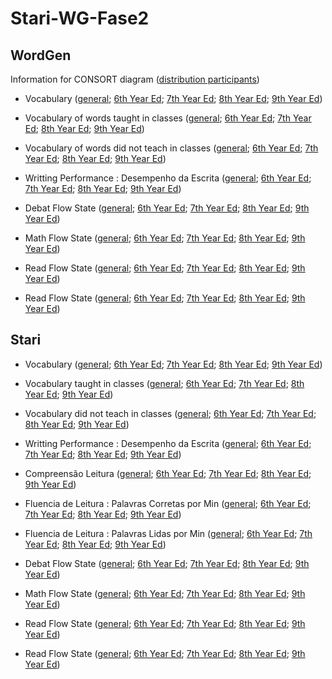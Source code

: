 # Stari-WG-Fase2

## WordGen

Information for CONSORT diagram ([distribution participants](results/wordgen-descriptive.md))

- Vocabulary ([general](results/aov-wordgen-vocab.md); [6th Year Ed](results/aov-wordgen-vocab-Serie-6-ano.md); [7th Year Ed](results/aov-wordgen-vocab-Serie-7-ano.md); [8th Year Ed](results/aov-wordgen-vocab-Serie-8-ano.md); [9th Year Ed](results/aov-wordgen-vocab-Serie-9-ano.md))
- Vocabulary of words taught in classes ([general](results/aov-wordgen-vocab.teach.md); [6th Year Ed](results/aov-wordgen-vocab.teach-Serie-6-ano.md); [7th Year Ed](results/aov-wordgen-vocab.teach-Serie-7-ano.md); [8th Year Ed](results/aov-wordgen-vocab.teach-Serie-8-ano.md); [9th Year Ed](results/aov-wordgen-vocab.teach-Serie-9-ano.md))
- Vocabulary of words did not teach in classes ([general](results/aov-wordgen-vocab.non.teach.md); [6th Year Ed](results/aov-wordgen-vocab.non.teach-Serie-6-ano.md); [7th Year Ed](results/aov-wordgen-vocab.non.teach-Serie-7-ano.md); [8th Year Ed](results/aov-wordgen-vocab.non.teach-Serie-8-ano.md); [9th Year Ed](results/aov-wordgen-vocab.non.teach-Serie-9-ano.md))



- Writting Performance : Desempenho da Escrita ([general](results/aov-wordgen-score.tde.md); [6th Year Ed](results/aov-wordgen-score.tde-Serie-6-ano.md); [7th Year Ed](results/aov-wordgen-score.tde-Serie-7-ano.md); [8th Year Ed](results/aov-wordgen-score.tde-Serie-8-ano.md); [9th Year Ed](results/aov-wordgen-score.tde-Serie-9-ano.md))


- Debat Flow State ([general](results/aov-wordgen-flow.debat.md); [6th Year Ed](results/aov-wordgen-flow.debat-Serie-6-ano.md); [7th Year Ed](results/aov-wordgen-flow.debat-Serie-7-ano.md); [8th Year Ed](results/aov-wordgen-flow.debat-Serie-8-ano.md); [9th Year Ed](results/aov-wordgen-flow.debat-Serie-9-ano.md))


- Math Flow State ([general](results/aov-wordgen-flow.math.md); [6th Year Ed](results/aov-wordgen-flow.math-Serie-6-ano.md); [7th Year Ed](results/aov-wordgen-flow.math-Serie-7-ano.md); [8th Year Ed](results/aov-wordgen-flow.math-Serie-8-ano.md); [9th Year Ed](results/aov-wordgen-flow.math-Serie-9-ano.md))


- Read Flow State ([general](results/aov-wordgen-flow.read.md); [6th Year Ed](results/aov-wordgen-flow.read-Serie-6-ano.md); [7th Year Ed](results/aov-wordgen-flow.read-Serie-7-ano.md); [8th Year Ed](results/aov-wordgen-flow.read-Serie-8-ano.md); [9th Year Ed](results/aov-wordgen-flow.read-Serie-9-ano.md))

- Read Flow State ([general](results/aov-wordgen-flow.text.md); [6th Year Ed](results/aov-wordgen-flow.text-Serie-6-ano.md); [7th Year Ed](results/aov-wordgen-flow.text-Serie-7-ano.md); [8th Year Ed](results/aov-wordgen-flow.text-Serie-8-ano.md); [9th Year Ed](results/aov-wordgen-flow.text-Serie-9-ano.md))


## Stari

- Vocabulary ([general](results/aov-stari-vocab.md); [6th Year Ed](results/aov-stari-vocab-Serie-6-ano.md); [7th Year Ed](results/aov-stari-vocab-Serie-7-ano.md); [8th Year Ed](results/aov-stari-vocab-Serie-8-ano.md); [9th Year Ed](results/aov-stari-vocab-Serie-9-ano.md))
- Vocabulary taught in classes ([general](results/aov-stari-vocab.teach.md); [6th Year Ed](results/aov-stari-vocab.teach-Serie-6-ano.md); [7th Year Ed](results/aov-stari-vocab.teach-Serie-7-ano.md); [8th Year Ed](results/aov-stari-vocab.teach-Serie-8-ano.md); [9th Year Ed](results/aov-stari-vocab.teach-Serie-9-ano.md))
- Vocabulary did not teach in classes ([general](results/aov-stari-vocab.non.teach.md); [6th Year Ed](results/aov-stari-vocab.non.teach-Serie-6-ano.md); [7th Year Ed](results/aov-stari-vocab.non.teach-Serie-7-ano.md); [8th Year Ed](results/aov-stari-vocab.non.teach-Serie-8-ano.md); [9th Year Ed](results/aov-stari-vocab.non.teach-Serie-9-ano.md))


- Writting Performance : Desempenho da Escrita ([general](results/aov-stari-score.tde.md); [6th Year Ed](results/aov-stari-score.tde-Serie-6-ano.md); [7th Year Ed](results/aov-stari-score.tde-Serie-7-ano.md); [8th Year Ed](results/aov-stari-score.tde-Serie-8-ano.md); [9th Year Ed](results/aov-stari-score.tde-Serie-9-ano.md))



- Compreensão Leitura ([general](results/aov-stari-leitura.compreensao.md); [6th Year Ed](results/aov-stari-leitura.compreensao-Serie-6-ano.md); [7th Year Ed](results/aov-stari-leitura.compreensao-Serie-7-ano.md); [8th Year Ed](results/aov-stari-leitura.compreensao-Serie-8-ano.md); [9th Year Ed](results/aov-stari-leitura.compreensao-Serie-9-ano.md))



- Fluencia de Leitura : Palavras Corretas por Min ([general](results/aov-stari-TFL.corretas.per.min.md); [6th Year Ed](results/aov-stari-TFL.corretas.per.min-Serie-6-ano.md); [7th Year Ed](results/aov-stari-TFL.corretas.per.min-Serie-7-ano.md); [8th Year Ed](results/aov-stari-TFL.corretas.per.min-Serie-8-ano.md); [9th Year Ed](results/aov-stari-TFL.corretas.per.min-Serie-9-ano.md))


- Fluencia de Leitura : Palavras Lidas por Min ([general](results/aov-stari-TFL.lidas.per.min.md); [6th Year Ed](results/aov-stari-TFL.lidas.per.min-Serie-6-ano.md); [7th Year Ed](results/aov-stari-TFL.lidas.per.min-Serie-7-ano.md); [8th Year Ed](results/aov-stari-TFL.lidas.per.min-Serie-8-ano.md); [9th Year Ed](results/aov-stari-TFL.lidas.per.min-Serie-9-ano.md))



- Debat Flow State ([general](results/aov-stari-flow.debat.md); [6th Year Ed](results/aov-stari-flow.debat-Serie-6-ano.md); [7th Year Ed](results/aov-stari-flow.debat-Serie-7-ano.md); [8th Year Ed](results/aov-stari-flow.debat-Serie-8-ano.md); [9th Year Ed](results/aov-stari-flow.debat-Serie-9-ano.md))


- Math Flow State ([general](results/aov-stari-flow.math.md); [6th Year Ed](results/aov-stari-flow.math-Serie-6-ano.md); [7th Year Ed](results/aov-stari-flow.math-Serie-7-ano.md); [8th Year Ed](results/aov-stari-flow.math-Serie-8-ano.md); [9th Year Ed](results/aov-stari-flow.math-Serie-9-ano.md))

- Read Flow State ([general](results/aov-stari-flow.read.md); [6th Year Ed](results/aov-stari-flow.read-Serie-6-ano.md); [7th Year Ed](results/aov-stari-flow.read-Serie-7-ano.md); [8th Year Ed](results/aov-stari-flow.read-Serie-8-ano.md); [9th Year Ed](results/aov-stari-flow.read-Serie-9-ano.md))

- Read Flow State ([general](results/aov-stari-flow.text.md); [6th Year Ed](results/aov-stari-flow.text-Serie-6-ano.md); [7th Year Ed](results/aov-stari-flow.text-Serie-7-ano.md); [8th Year Ed](results/aov-stari-flow.text-Serie-8-ano.md); [9th Year Ed](results/aov-stari-flow.text-Serie-9-ano.md))

